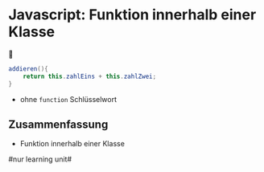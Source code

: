 # Javascript: Funktion innerhalb einer Klasse
🚙

```java
addieren(){
	return this.zahlEins + this.zahlZwei;
}
```

- ohne `function` Schlüsselwort

## Zusammenfassung
- Funktion innerhalb einer Klasse

#nur learning unit#
